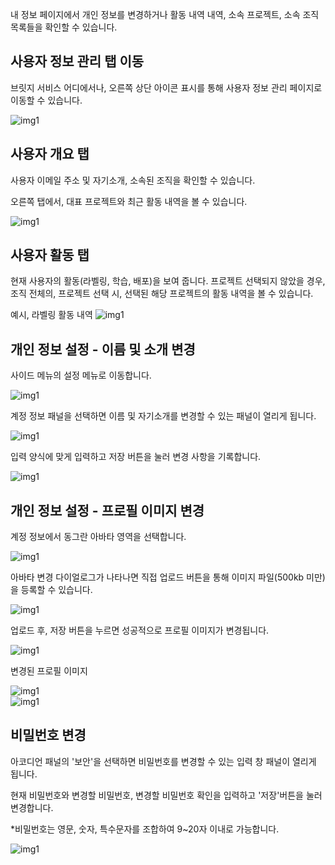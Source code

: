 



내 정보 페이지에서 개인 정보를 변경하거나 활동 내역 내역, 소속 프로젝트, 소속 조직 목록들을 확인할 수 있습니다.


사용자 정보 관리 탭 이동
------

브릿지 서비스 어디에서나, 오른쪽 상단 아이콘 표시를 통해 사용자 정보 관리 페이지로 이동할 수 있습니다. 

![img1](https://raw.githubusercontent.com/vazilcompany/vridge-docs/main/img/getting_started/my_setting/my_setting_0.png)  


  

사용자 개요 탭
--------

사용자 이메일 주소 및 자기소개, 소속된 조직을 확인할 수 있습니다.

오른쪽 탭에서, 대표 프로젝트와 최근 활동 내역을 볼 수 있습니다. 

![img1](https://raw.githubusercontent.com/vazilcompany/vridge-docs/main/img/getting_started/my_setting/my_setting_1.png)  

  

  
  
  

  

사용자 활동 탭
-----------

현재 사용자의 활동(라벨링, 학습, 배포)을 보여 줍니다.
프로젝트 선택되지 않았을 경우, 조직 전체의, 
프로젝트 선택 시, 선택된 해당 프로젝트의 활동 내역을 볼 수 있습니다. 

예시, 라벨링 활동 내역 
![img1](https://raw.githubusercontent.com/vazilcompany/vridge-docs/main/img/getting_started/my_setting/my_setting_2.png)  
  

  

  

  

  

개인 정보 설정 - 이름 및 소개 변경
---------------------

  

사이드 메뉴의 설정 메뉴로 이동합니다.

![img1](https://raw.githubusercontent.com/vazilcompany/vridge-docs/main/img/getting_started/my_setting/my_setting_3.png)  


  

  

  

계정 정보 패널을 선택하면 이름 및 자기소개를 변경할 수 있는 패널이 열리게 됩니다.

![img1](https://raw.githubusercontent.com/vazilcompany/vridge-docs/main/img/getting_started/my_setting/my_setting_4.png)  


입력 양식에 맞게 입력하고 저장 버튼을 눌러 변경 사항을 기록합니다.

![img1](https://raw.githubusercontent.com/vazilcompany/vridge-docs/main/img/getting_started/my_setting/my_setting_5.png)  

  
  

  

개인 정보 설정 - 프로필 이미지 변경
---------------------

  

계정 정보에서 동그란 아바타 영역을 선택합니다.

![img1](https://raw.githubusercontent.com/vazilcompany/vridge-docs/main/img/getting_started/my_setting/my_setting_6.png)  

  

아바타 변경 다이얼로그가 나타나면 직접 업로드 버튼을 통해 이미지 파일(500kb 미만)을 등록할 수 있습니다.

![img1](https://raw.githubusercontent.com/vazilcompany/vridge-docs/main/img/getting_started/my_setting/my_setting_7.png)  

  

  

업로드 후, 저장 버튼을 누르면 성공적으로 프로필 이미지가 변경됩니다.

![img1](https://raw.githubusercontent.com/vazilcompany/vridge-docs/main/img/getting_started/my_setting/my_setting_8_0.png)  

변경된 프로필 이미지

![img1](https://raw.githubusercontent.com/vazilcompany/vridge-docs/main/img/getting_started/my_setting/my_setting_8.png)  
![img1](https://raw.githubusercontent.com/vazilcompany/vridge-docs/main/img/getting_started/my_setting/my_setting_8_2.png)  



  

  

  

비밀번호 변경
-------

아코디언 패널의 '보안'을 선택하면 비밀번호를 변경할 수 있는 입력 창 패널이 열리게 됩니다.

현재 비밀번호와 변경할 비밀번호, 변경할 비밀번호 확인을 입력하고 '저장'버튼을 눌러 변경합니다.

\*비밀번호는 영문, 숫자, 특수문자를 조합하여 9~20자 이내로 가능합니다.

![img1](https://raw.githubusercontent.com/vazilcompany/vridge-docs/main/img/getting_started/my_settings_09.png)  
